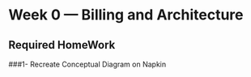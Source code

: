 # Week 0 — Billing and Architecture
## Required HomeWork

###1- Recreate Conceptual Diagram on Napkin
